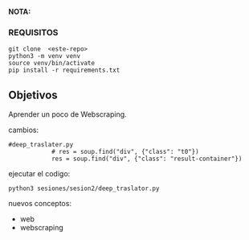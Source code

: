 
__NOTA:__ 

### REQUISITOS

```
git clone  <este-repo>
python3 -m venv venv
source venv/bin/activate
pip install -r requirements.txt
```
## Objetivos

Aprender un poco de Webscraping.

cambios:

```
#deep_traslater.py
            # res = soup.find("div", {"class": "t0"})
            res = soup.find("div", {"class": "result-container"})
```


ejecutar el codigo:

```
python3 sesiones/sesion2/deep_traslator.py
```

nuevos conceptos:

- web
- webscraping


